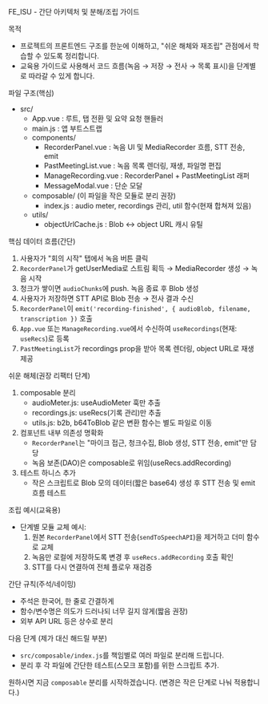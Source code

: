 FE_ISU - 간단 아키텍처 및 분해/조립 가이드

목적
- 프로젝트의 프론트엔드 구조를 한눈에 이해하고, "쉬운 해체와 재조립" 관점에서 학습할 수 있도록 정리합니다.
- 교육용 가이드로 사용해서 코드 흐름(녹음 → 저장 → 전사 → 목록 표시)을 단계별로 따라갈 수 있게 합니다.

파일 구조(핵심)
- src/
  - App.vue               : 루트, 탭 전환 및 요약 요청 핸들러
  - main.js               : 앱 부트스트랩
  - components/
    - RecorderPanel.vue   : 녹음 UI 및 MediaRecorder 흐름, STT 전송, emit
    - PastMeetingList.vue : 녹음 목록 렌더링, 재생, 파일명 편집
    - ManageRecording.vue : RecorderPanel + PastMeetingList 래퍼
    - MessageModal.vue    : 단순 모달
  - composable/ (이 파일을 작은 모듈로 분리 권장)
    - index.js            : audio meter, recordings 관리, util 함수(현재 합쳐져 있음)
  - utils/
    - objectUrlCache.js   : Blob ↔ object URL 캐시 유틸

핵심 데이터 흐름(간단)
1. 사용자가 "회의 시작" 탭에서 녹음 버튼 클릭
2. `RecorderPanel`가 getUserMedia로 스트림 획득 → MediaRecorder 생성 → 녹음 시작
3. 청크가 쌓이면 `audioChunks`에 push. 녹음 종료 후 Blob 생성
4. 사용자가 저장하면 STT API로 Blob 전송 → 전사 결과 수신
5. `RecorderPanel`이 `emit('recording-finished', { audioBlob, filename, transcription })` 호출
6. `App.vue` 또는 `ManageRecording.vue`에서 수신하여 `useRecordings`(현재: `useRecs`)로 등록
7. `PastMeetingList`가 recordings prop을 받아 목록 렌더링, object URL로 재생 제공

쉬운 해체(권장 리팩터 단계)
1. composable 분리
   - audioMeter.js: useAudioMeter 훅만 추출
   - recordings.js: useRecs(기록 관리)만 추출
   - utils.js: b2b, b64ToBlob 같은 변환 함수는 별도 파일로 이동
2. 컴포넌트 내부 의존성 명확화
   - `RecorderPanel`는 "마이크 접근, 청크수집, Blob 생성, STT 전송, emit"만 담당
   - 녹음 보존(DAO)은 composable로 위임(useRecs.addRecording)
3. 테스트 하니스 추가
   - 작은 스크립트로 Blob 모의 데이터(짧은 base64) 생성 후 STT 전송 및 emit 흐름 테스트

조립 예시(교육용)
- 단계별 모듈 교체 예시:
  1) 원본 `RecorderPanel`에서 STT 전송(`sendToSpeechAPI`)을 제거하고 더미 함수로 교체
  2) 녹음만 로컬에 저장하도록 변경 후 `useRecs.addRecording` 호출 확인
  3) STT를 다시 연결하여 전체 플로우 재검증

간단 규칙(주석/네이밍)
- 주석은 한국어, 한 줄로 간결하게
- 함수/변수명은 의도가 드러나되 너무 길지 않게(짧음 권장)
- 외부 API URL 등은 상수로 분리

다음 단계 (제가 대신 해드릴 부분)
- `src/composable/index.js`를 책임별로 여러 파일로 분리해 드립니다.
- 분리 후 각 파일에 간단한 테스트(스모크 포함)를 위한 스크립트 추가.

원하시면 지금 `composable` 분리를 시작하겠습니다. (변경은 작은 단계로 나눠 적용합니다.)